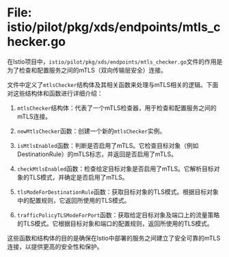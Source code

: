 # File: istio/pilot/pkg/xds/endpoints/mtls_checker.go

在Istio项目中，`istio/pilot/pkg/xds/endpoints/mtls_checker.go`文件的作用是为了检查和配置服务之间的mTLS（双向传输层安全）连接。

文件中定义了`mtlsChecker`结构体及其相关函数来处理与mTLS相关的逻辑。下面对这些结构体和函数进行详细介绍：

1. `mtlsChecker`结构体：代表了一个mTLS检查器，用于检查和配置服务之间的mTLS连接。

2. `newMtlsChecker`函数：创建一个新的`mtlsChecker`实例。

3. `isMtlsEnabled`函数：判断是否启用了mTLS。它检查目标对象（例如DestinationRule）的mTLS标志，并返回是否启用了mTLS。

4. `checkMtlsEnabled`函数：检查给定目标对象是否启用了mTLS。它解析目标对象的TLS模式，并确定是否启用了mTLS。

5. `tlsModeForDestinationRule`函数：获取目标对象的TLS模式。根据目标对象中的配置规则，它返回所使用的TLS模式。

6. `trafficPolicyTLSModeForPort`函数：获取给定目标对象及端口上的流量策略的TLS模式。它根据目标对象和端口的配置规则，返回所使用的TLS模式。

这些函数和结构体的目的是确保在Istio中部署的服务之间建立了安全可靠的mTLS连接，以提供更高的安全性和保护。

